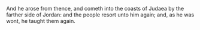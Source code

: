 And he arose from thence, and cometh into the coasts of Judaea by the farther side of Jordan: and the people resort unto him again; and, as he was wont, he taught them again.
